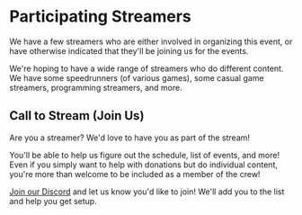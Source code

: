# Participating Streamers

We have a few streamers who are either involved in organizing this event, or have otherwise indicated that they'll be joining
us for the events.

We're hoping to have a wide range of streamers who do different content. We have some speedrunners (of various games), some casual game streamers, programming streamers, and more.

<div id="streamers">
	<v-streamers-list></v-streamers-list>
</div>

<script>
async function doAsync() {
	const channels = await fetch(`https://tfd-twitch-is-live.horrific.dev/channels/${window.Streamers.join('/')}`).then(res => res.json());
	return Object.entries(channels)
		.map(([id, info]) => ({ id, url: `https://twitch.tv/${id}`, ...info }))
		.sort((a, b) => a.displayName.localeCompare(b.displayName))
		.sort((a, b) => (b.isLive ? 1 : 0) - (a.isLive ? 1 : 0));
}

Vue.component('v-streamers-list', {
	template: `
		<div>
			<div class="streamer" v-for="streamer in streamers" :key="streamer.displayName" v-on:click="window.location.href = streamer.url;">
				<img :src="streamer.profilePictureUrl"/>
				<div>
					<span class="streamer-name">{{ streamer.displayName }}</span>
					<a :href="streamer.url">{{ streamer.url }}</a>
				</div>
				<span class="streamer-live" v-if="streamer.isLive">LIVE</span>
			</div>
		</div>
    `,
    data() {
		return { streamers: [] }
	},
	mounted() {
		doAsync().then(arr => {
			this.streamers = arr;
			console.log(arr);
		});
	}
});

new Vue({
	el: "#streamers"
});
</script>

<style>
.streamer {
	display: flex;
	align-items: center;
	padding: 16px 0;
	cursor: pointer;
}
.streamer > img {
	width: 80px;
	padding: 4px;
	box-shadow: 0 0 0 3px var(--accent);
	border-radius: 50%;
	margin-right: 24px;
}

.streamer .streamer-name {
	display: block;
	font-weight: 700;
	font-size: 1.2em;
}

.streamer > div {
	flex-grow: 1;
}

.streamer-live {
	padding: 4px 6px;
	border-radius: 6px;
	font-weight: 700;
	color: #FFFFFF;
	background-color: #D50000;
}
</style>

## Call to Stream (Join Us)

Are you a streamer? We'd love to have you as part of the stream!

You'll be able to help us figure out the schedule, list of events, and more! Even if you simply want to help with donations
but do individual content, you're more than welcome to be included as a member of the crew!

[Join our Discord](https://discord.theframedrops.com) and let us know you'd like to join! We'll add you to the list and help
you get setup.
